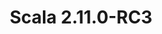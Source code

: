 ---
title: Scala 2.11.0-RC3
start: 20 March 2014
layout: downloadpage
release_version: 2.11.0-RC3
release_date: "March 20, 2014"
show_resources: "true"
permalink: /download/2.11.0-RC3.html
requirements: "This Scala software distribution can be installed on any Unix-like or Windows system. It requires the Java runtime version 1.6 or later, which can be downloaded <a href='http://www.java.com/'>here</a>."
resources: [
  ["-main-unixsys", "scala-2.11.0-RC3.tgz", "http://downloads.typesafe.com/scala/2.11.0-RC3/scala-2.11.0-RC3.tgz", "Max OS X, Unix, Cygwin", "24.77M"],
  ["-main-windows", "scala-2.11.0-RC3.msi", "http://downloads.typesafe.com/scala/2.11.0-RC3/scala-2.11.0-RC3.msi", "Windows (msi installer)", "88.95M"],
  ["-non-main-sys", "scala-2.11.0-RC3.zip", "http://downloads.typesafe.com/scala/2.11.0-RC3/scala-2.11.0-RC3.zip", "Windows", "24.79M"],
  ["-non-main-sys", "scala-2.11.0-RC3.deb", "http://downloads.typesafe.com/scala/2.11.0-RC3/scala-2.11.0-RC3.deb", "Debian", "87.98M"],
  ["-non-main-sys", "scala-2.11.0-RC3.rpm", "http://downloads.typesafe.com/scala/2.11.0-RC3/scala-2.11.0-RC3.rpm", "RPM package", "87.96M"],
  ["-non-main-sys", "scala-docs-2.11.0-RC3.txz", "http://downloads.typesafe.com/scala/2.11.0-RC3/scala-docs-2.11.0-RC3.txz", "API docs", "36.10M"],
  ["-non-main-sys", "scala-docs-2.11.0-RC3.zip", "http://downloads.typesafe.com/scala/2.11.0-RC3/scala-docs-2.11.0-RC3.zip", "API docs", "66.59M"],
  ["-non-main-sys", "scala-sources-2.11.0-RC3.zip", "https://github.com/scala/scala/archive/v2.11.0-RC3.tar.gz", "sources", ""]
]
---